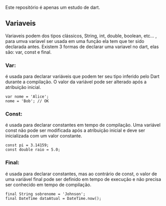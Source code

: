 Este repositório é apenas um estudo de dart.

## Variaveis
Variaveis podem dos tipos clássicos, String, int, double, boolean, etc... , para umva variavel ser usada em uma função ela tem que ter sido declarada antes. Existem 3 formas de declarar uma variavel no dart, elas são: var, const e final.

### Var:
é usada para declarar variáveis que podem ter seu tipo inferido pelo Dart durante a compilação. O valor da variável pode ser alterado após a atribuição inicial.

    var nome = 'Alice';
    nome = 'Bob'; // OK
### Const:
é usada para declarar constantes em tempo de compilação. Uma variável const não pode ser modificada após a atribuição inicial e deve ser inicializada com um valor constante.

    const pi = 3.14159;
    const double raio = 5.0;
### Final:
é usada para declarar constantes, mas ao contrário de const, o valor de uma variável final pode ser definido em tempo de execução e não precisa ser conhecido em tempo de compilação.

    final String sobrenome = 'Johnson';
    final DateTime dataAtual = DateTime.now();

